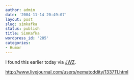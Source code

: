 ```yaml
---
author: admin
date: '2004-11-14 20:49:07'
layout: post
slug: simkafka
status: publish
title: SimKafka
wordpress_id: '285'
categories:
- Humor
---
```

I found this earlier today via <a href="http://www.jwz.org">JWZ</a>.

<a href="http://www.livejournal.com/users/nematoddity/133711.html">http://www.livejournal.com/users/nematoddity/133711.html</a>
